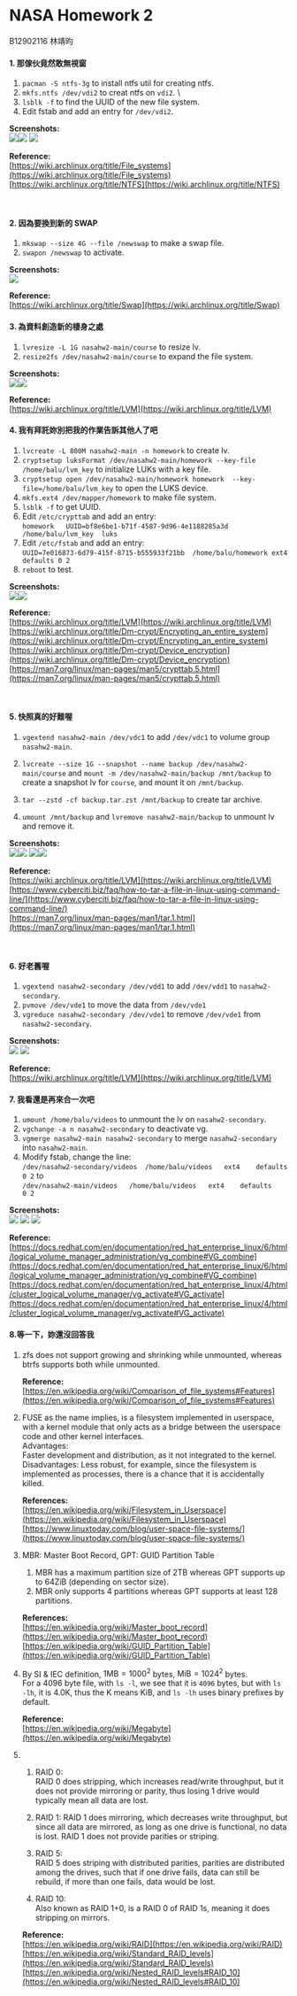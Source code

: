 # NASA Homework 2

B12902116 林靖昀

#### 1. 那傢伙竟然敢無視窗  

1. `pacman -S ntfs-3g` to install ntfs util for creating ntfs.  
2. `mkfs.ntfs /dev/vdi2` to creat ntfs on `vdi2`.  \
3. `lsblk -f` to find the UUID of the new file system.  
3. Edit fstab and add an entry for `/dev/vdi2`.  

**Screenshots:**  
![](img/P1-1.png)![](img/P1-2.png)
![](img/P1-3.png)

**Reference:**  
[https://wiki.archlinux.org/title/File_systems](https://wiki.archlinux.org/title/File_systems)  
[https://wiki.archlinux.org/title/NTFS](https://wiki.archlinux.org/title/NTFS)  

<br>

#### 2. 因為要換到新的 SWAP

1. `mkswap --size 4G --file /newswap` to make a swap file.  
2. `swapon /newswap` to activate.  

**Screenshots:**  
![](img/P2-1.png)

**Reference:**  
[https://wiki.archlinux.org/title/Swap](https://wiki.archlinux.org/title/Swap)  

<div style="page-break-after: always;"></div>

#### 3. 為資料創造新的棲身之處

1. `lvresize -L 1G nasahw2-main/course` to resize lv.
2. `resize2fs /dev/nasahw2-main/course` to expand the file system.

**Screenshots:**  
![](img/P3-1.png)![](img/P3-2.png)

**Reference:**  
[https://wiki.archlinux.org/title/LVM](https://wiki.archlinux.org/title/LVM)  

<div style="page-break-after: always;"></div>

#### 4. 我有拜託妳別把我的作業告訴其他人了吧  

1. `lvcreate -L 800M nasahw2-main -n homework` to create lv.  
2. `cryptsetup luksFormat /dev/nasahw2-main/homework --key-file /home/balu/lvm_key` to initialize LUKs with a key file.  
3. `cryptsetup open /dev/nasahw2-main/homework homework  --key-file=/home/balu/lvm_key` to open the LUKS device.  
3. `mkfs.ext4 /dev/mapper/homework` to make file system.  
4. `lsblk -f` to get UUID.  
5. Edit `/etc/crypttab` and add an entry:  
    `homework 	UUID=bf8e6be1-b71f-4587-9d96-4e1188285a3d 	/home/balu/lvm_key	luks`  
6. Edit `/etc/fstab` and add an entry:  
    `UUID=7e016873-6d79-415f-8715-b555933f21bb  /home/balu/homework ext4    defaults 0 2`  
7. `reboot` to test.  

**Screenshots:**  
![](img/P4-1.png)![](img/P4-2.png)

**Reference:**  
[https://wiki.archlinux.org/title/LVM](https://wiki.archlinux.org/title/LVM)  
[https://wiki.archlinux.org/title/Dm-crypt/Encrypting_an_entire_system](https://wiki.archlinux.org/title/Dm-crypt/Encrypting_an_entire_system)
[https://wiki.archlinux.org/title/Dm-crypt/Device_encryption](https://wiki.archlinux.org/title/Dm-crypt/Device_encryption)
[https://man7.org/linux/man-pages/man5/crypttab.5.html](https://man7.org/linux/man-pages/man5/crypttab.5.html)  

<br>

#### 5. 快照真的好難喔

1. `vgextend nasahw2-main /dev/vdc1` to add `/dev/vdc1` to volume group `nasahw2-main`.  
2. `lvcreate --size 1G --snapshot --name backup /dev/nasahw2-main/course` and `mount -m /dev/nasahw2-main/backup /mnt/backup` to create a snapshot lv for `course`, and mount it on `/mnt/backup`.  
    
3. `tar --zstd -cf backup.tar.zst /mnt/backup` to create tar archive.  
4. `umount /mnt/backup` and `lvremove nasahw2-main/backup` to unmount lv and remove it.  

**Screenshots:**  
![](img/P5-1.png)![](img/P5-2.png)
![](img/P5-3.png)![](img/P5-4.png)

**Reference:**  
[https://wiki.archlinux.org/title/LVM](https://wiki.archlinux.org/title/LVM)  
[https://www.cyberciti.biz/faq/how-to-tar-a-file-in-linux-using-command-line/](https://www.cyberciti.biz/faq/how-to-tar-a-file-in-linux-using-command-line/)  
[https://man7.org/linux/man-pages/man1/tar.1.html](https://man7.org/linux/man-pages/man1/tar.1.html)  

<br>  

#### 6. 好老舊喔  

1. `vgextend nasahw2-secondary /dev/vdd1` to add `/dev/vdd1` to `nasahw2-secondary`.  
2. `pvmove /dev/vde1` to move the data from `/dev/vde1`
3. `vgreduce nasahw2-secondary /dev/vde1` to remove `/dev/vde1` from `nasahw2-secondary`.  

**Screenshots:**  
![](img/P6-1.png)
![](img/P6-2.png)

**Reference:**  
[https://wiki.archlinux.org/title/LVM](https://wiki.archlinux.org/title/LVM)  

<div style="page-break-after: always;"></div>

#### 7. 我看還是再來合一次吧  

1. `umount /home/balu/videos` to unmount the lv on `nasahw2-secondary`.  
1. `vgchange -a n nasahw2-secondary` to deactivate vg.  
2. `vgmerge nasahw2-main nasahw2-secondary` to merge `nasahw2-secondary` into `nasahw2-main`.  
3. Modify fstab, change the line:  
    `/dev/nasahw2-secondary/videos	/home/balu/videos	ext4	defaults	0 2` to  
    `/dev/nasahw2-main/videos	/home/balu/videos	ext4	defaults	0 2`  

**Screenshots:**  
![](img/P7-1.png)
![](img/P7-2.png)
![](img/P7-3.png)

**Reference:**  
[https://docs.redhat.com/en/documentation/red_hat_enterprise_linux/6/html/logical_volume_manager_administration/vg_combine#VG_combine](https://docs.redhat.com/en/documentation/red_hat_enterprise_linux/6/html/logical_volume_manager_administration/vg_combine#VG_combine)  
[https://docs.redhat.com/en/documentation/red_hat_enterprise_linux/4/html/cluster_logical_volume_manager/vg_activate#VG_activate](https://docs.redhat.com/en/documentation/red_hat_enterprise_linux/4/html/cluster_logical_volume_manager/vg_activate#VG_activate)  

<div style="page-break-after: always;"></div>

#### 8.等一下，妳還沒回答我  

1. zfs does not support growing and shrinking while unmounted, whereas btrfs supports both while unmounted.  

    **Reference:**  
[https://en.wikipedia.org/wiki/Comparison_of_file_systems#Features](https://en.wikipedia.org/wiki/Comparison_of_file_systems#Features)  

2. FUSE as the name implies, is a filesystem  implemented in userspace, with a kernel module that only acts as a bridge between the userspace code and other kernel interfaces.  
    Advantages:  
    Faster development and distribution, as it not integrated to the kernel.  
    Disadvantages:
    Less robust, for example, since the filesystem is implemented as processes, there is a chance that it is accidentally killed.  

    **References:**  
[https://en.wikipedia.org/wiki/Filesystem_in_Userspace](https://en.wikipedia.org/wiki/Filesystem_in_Userspace)  
[https://www.linuxtoday.com/blog/user-space-file-systems/](https://www.linuxtoday.com/blog/user-space-file-systems/)  

3. MBR: Master Boot Record, GPT: GUID Partition Table  
    1. MBR has a maximum partition size of 2TB whereas GPT supports up to 64ZiB (depending on sector size).  
    2. MBR only supports 4 partitions whereas GPT supports at least 128 partitions.  

    **References:**  
    [https://en.wikipedia.org/wiki/Master_boot_record](https://en.wikipedia.org/wiki/Master_boot_record)  
    [https://en.wikipedia.org/wiki/GUID_Partition_Table](https://en.wikipedia.org/wiki/GUID_Partition_Table)

4. By SI & IEC definition, $1\mathrm{MB} = 1000^2$ bytes, $\mathrm{MiB}= 1024^2$ bytes.  
    For a 4096 byte file, with `ls -l`, we see that it is `4096` bytes, but with `ls -lh`, it is 4.0K, thus the K means KiB, and `ls -lh` uses binary prefixes by default.  


    **Reference:**  
    [https://en.wikipedia.org/wiki/Megabyte](https://en.wikipedia.org/wiki/Megabyte)  

5. 
    1.  RAID 0:  
        RAID 0 does stripping, which increases read/write throughput, but it does not provide mirroring or parity, thus losing 1 drive would typically mean all data are lost.  
    2.  RAID 1:
        RAID 1 does mirroring, which decreases write throughput, but since all data are mirrored, as long as one drive is functional, no data is lost. RAID 1 does not provide parities or striping.  
    3.  RAID 5:  
        RAID 5 does striping with distributed parities, parities are distributed among the drives, such that if one drive fails, data can still be rebuild, if more than one fails, data would be lost.  

    4.  RAID 10:  
        Also known as RAID 1+0, is a RAID 0 of RAID 1s, meaning it does stripping on mirrors.  

    **Reference:**  
    [https://en.wikipedia.org/wiki/RAID](https://en.wikipedia.org/wiki/RAID)
    [https://en.wikipedia.org/wiki/Standard_RAID_levels](https://en.wikipedia.org/wiki/Standard_RAID_levels)
    [https://en.wikipedia.org/wiki/Nested_RAID_levels#RAID_10](https://en.wikipedia.org/wiki/Nested_RAID_levels#RAID_10)

